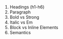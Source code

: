 1. Headings (h1-h6)
2. Paragraph
3. Bold vs Strong
4. Italic vs Em
5. Block vs Inline Elements
6. Semantics